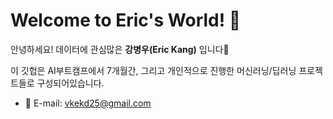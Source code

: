 # Welcome to Eric's World! 👋
안녕하세요! 데이터에 관심많은 **강병우(Eric Kang)** 입니다🌱  

이 깃헙은 AI부트캠프에서 7개월간, 그리고 개인적으로 진행한 머신러닝/딥러닝 프로젝트들로 구성되어있습니다.

* 📧 E-mail: vkekd25@gmail.com

<!--
**vkekd25/vkekd25** is a ✨ _special_ ✨ repository because its `README.md` (this file) appears on your GitHub profile.

Here are some ideas to get you started:

- 🔭 I’m currently working on ...
- 🌱 I’m currently learning ...
- 👯 I’m looking to collaborate on ...
- 🤔 I’m looking for help with ...
- 💬 Ask me about ...
- 📫 How to reach me: ...
- 😄 Pronouns: ...
- ⚡ Fun fact: ...
-->
